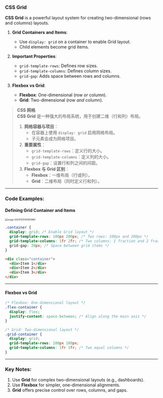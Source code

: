 ### CSS Grid  

**CSS Grid** is a powerful layout system for creating two-dimensional (rows and columns) layouts.  

1. **Grid Containers and Items**:  
   - Use `display: grid` on a container to enable Grid layout.  
   - Child elements become grid items.  

2. **Important Properties**:  
   - `grid-template-rows`: Defines row sizes.  
   - `grid-template-columns`: Defines column sizes.  
   - `grid-gap`: Adds space between rows and columns.  

3. **Flexbox vs Grid**:  
   - **Flexbox**: One-dimensional (row *or* column).  
   - **Grid**: Two-dimensional (row *and* column).  

> **CSS 网格**  
> **CSS Grid** 是一种强大的布局系统，用于创建二维（行和列）布局。  
> 1. **网格容器与项目**：  
>    - 在容器上使用 `display: grid` 启用网格布局。  
>    - 子元素会成为网格项目。  
> 2. **重要属性**：  
>    - `grid-template-rows`：定义行的大小。  
>    - `grid-template-columns`：定义列的大小。  
>    - `grid-gap`：设置行和列之间的间距。  
> 3. **Flexbox 与 Grid 区别**：  
>    - **Flexbox**：一维布局（行或列）。  
>    - **Grid**：二维布局（同时定义行和列）。  

---

### Code Examples:

#### **Defining Grid Container and Items**

<audio src="C:\Users\10691\Downloads\这里展示了定义一个网格容器及其.mp3"></audio>

<img src="C:\Users\10691\Desktop\Documentation\CSS\Positioning and Layout\assets\image-20241125142953860.png" alt="image-20241125142953860" style="zoom:50%;" />

```css
.container {
  display: grid; /* Enable Grid layout */
  grid-template-rows: 100px 200px; /* Two rows: 100px and 200px */
  grid-template-columns: 1fr 2fr; /* Two columns: 1 fraction and 2 fractions */
  grid-gap: 20px; /* Space between grid items */
}
```

```html
<div class="container">
  <div>Item 1</div>
  <div>Item 2</div>
  <div>Item 3</div>
</div>
```

---

#### **Flexbox vs Grid**
```css
/* Flexbox: One-dimensional layout */
.flex-container {
  display: flex;
  justify-content: space-between; /* Align along the main axis */
}

/* Grid: Two-dimensional layout */
.grid-container {
  display: grid;
  grid-template-rows: 100px 100px;
  grid-template-columns: 1fr 1fr; /* Two equal columns */
}
```

---

### Key Notes:
1. Use **Grid** for complex two-dimensional layouts (e.g., dashboards).  
2. Use **Flexbox** for simpler, one-dimensional alignments.  
3. **Grid** offers precise control over rows, columns, and gaps.